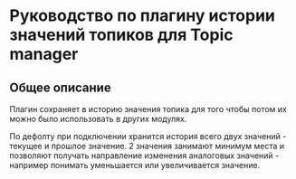 # Руководство по плагину истории значений топиков для Topic manager

## Общее описание

Плагин сохраняет в историю значения топика для того чтобы потом их можно было
использовать в других модулях.

По дефолту при подключении хранится история всего двух значений - текущее и
прошлое значение. 2 значения занимают минимум места и позволяют получать
направление изменения аналоговых значений - например понимать уменьшается
или увеличивается значение.
